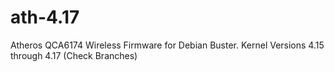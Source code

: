 # ath-4.17
Atheros QCA6174 Wireless Firmware for Debian Buster. Kernel Versions 4.15 through 4.17 (Check Branches)
